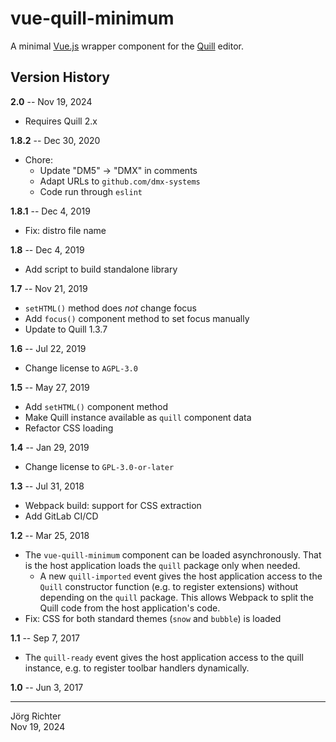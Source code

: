 # vue-quill-minimum

A minimal [Vue.js](https://vuejs.org) wrapper component for the [Quill](https://quilljs.com) editor.

## Version History

**2.0** -- Nov 19, 2024

* Requires Quill 2.x

**1.8.2** -- Dec 30, 2020

* Chore:
    * Update "DM5" -> "DMX" in comments
    * Adapt URLs to `github.com/dmx-systems`
    * Code run through `eslint`

**1.8.1** -- Dec 4, 2019

* Fix: distro file name

**1.8** -- Dec 4, 2019

* Add script to build standalone library

**1.7** -- Nov 21, 2019

* `setHTML()` method does *not* change focus
* Add `focus()` component method to set focus manually
* Update to Quill 1.3.7

**1.6** -- Jul 22, 2019

* Change license to `AGPL-3.0`

**1.5** -- May 27, 2019

* Add `setHTML()` component method
* Make Quill instance available as `quill` component data
* Refactor CSS loading

**1.4** -- Jan 29, 2019

* Change license to `GPL-3.0-or-later`

**1.3** -- Jul 31, 2018

* Webpack build: support for CSS extraction
* Add GitLab CI/CD

**1.2** -- Mar 25, 2018

* The `vue-quill-minimum` component can be loaded asynchronously. That is the host application loads the `quill` package only when needed.
    * A new `quill-imported` event gives the host application access to the `Quill` constructor function (e.g. to register extensions) without depending on the `quill` package. This allows Webpack to split the Quill code from the host application's code.
* Fix: CSS for both standard themes (`snow` and `bubble`) is loaded

**1.1** -- Sep 7, 2017

* The `quill-ready` event gives the host application access to the quill instance, e.g. to register toolbar handlers dynamically.

**1.0** -- Jun 3, 2017

------------
Jörg Richter  
Nov 19, 2024
